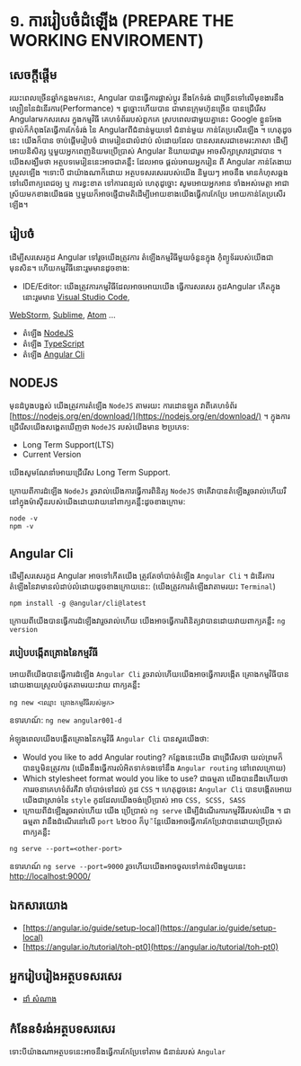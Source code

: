 # ១. ការរៀបចំដំឡើង (PREPARE THE WORKING ENVIROMENT)

## សេចក្ដីផ្ដើម

រយះពេលច្រើនឆ្នាំកន្លងមកនេះ, Angular បានធ្វើការផ្លាស់ប្ដូរ នឹងកែទំរង់ ជាច្រើនទៅលើមុខងារនឹង ល្បឿននៃដំនើរការ(Performance) ។ ដូច្នោះហើយបាន ជាមានក្រុមហ៊ុនច្រើន
បានជ្រើរើស Angularមកសរសេរ ក្នុងកម្មវិធី គេហទំព័ររបស់ពួកគេ ស្របពេលជាមួយគ្នានេះ Google ខ្លួនអែងផ្ទាល់ក៏កំពុងតែធ្វើការកែទំរង់ នៃ Angularពីជំនាន់មួយទៅ ជំនាន់មួយ
កាន់តែប្រសើរឡើង ។ ហេតុដូចនេះ យើងក៏បាន ចាប់ផ្ដើមរៀបចំ ជាមេរៀនជាលំដាប់ លំដោយដែល បានសរសេរជាខេមរះភាសា ដើម្បីអោយនិសិត្ស ឬមួយអ្នកពេញនិយមប្រើប្រាស់ Angular
និយាយជារួម អាចសិក្សាស្រាវជ្រាវបាន ។ យើងសង្ឃឹមថា អត្ថបទមេរៀននេះអាចជាគន្លឹះ ដែលអាច ផ្ដល់អោយអ្នករៀន ពី Angular កាន់តែងាយស្រួលឡើង ។ទោះបី ជាយ៉ាងណាក៏ដោយ
អត្ថបទសរសេររបស់យើង និមួយៗ អាចនឹង មានកំហុសឆ្គងទៅលើពាក្យពេជច្យ ឬ ការខ្វះខាត ទៅការពន្យល់ ហេតុដូច្នោះ សូមអោយអ្នកអាន ទាំងអស់មេត្ដា អាជាស្រ័យមកខាងយើងផង
ឬមួយក៏អាចផ្ញើជាមតិដើម្បីអោយខាងយើងធ្វើការកែប្រែ អោយកាន់តែប្រសើរឡើង។

## រៀបចំ

ដើម្បីសរសេរកូដ Angular ទៅរួចយើងត្រូវការ តំឡើងកម្មវិធីមួយចំនួនក្នុង កំុំព្យូទ័ររបស់យើងជាមុនសិន។ ហើយកម្មវីធីនោះរួមមានដូចខាង:

- IDE/Editor: យើងត្រូវការកម្មវិធីដែលអាចអោយយើង ធ្វើការសរសេរ កូដAngular កើតក្នុងនោះរួមមាន [Visual Studio Code](https://code.visualstudio.com/),

[WebStorm](https://www.jetbrains.com/webstorm/), [Sublime](https://www.sublimetext.com/), [Atom](https://atom.io/) ...

- តំឡើង [NodeJS](https://nodejs.org/en/)
- តំឡើង [TypeScript](https://www.typescriptlang.org/)
- តំឡើង [Angular Cli](https://cli.angular.io/)

## NODEJS

មុនដំបូងបង្អស់ យើងត្រូវការតំឡើង `NodeJS` តាមរយះ ការដោនឡូត វាពីគេហទំព័រ [https://nodejs.org/en/download/](https://nodejs.org/en/download/) ។ ក្នុងការ
ជ្រើរើសយើងសង្គេតឃើញថា `NodeJS` របស់យើងមាន ២ប្រភេទ:

- Long Term Support(LTS)
- Current Version

យើងសូមណែនាំអោយជ្រើរើស Long Term Support.

ក្រោយពីការដំឡើង `NodeJs` រួចរាល់យើងការធ្វើការពិនិត្យ `NodeJS` ថាតើវាបានតំឡើងរួចរាល់ហើយរឺនៅក្នុងម៉ាសុីនរបស់យើងដោយវាយនៅពាក្យគន្លឹះដូចខាងក្រោម:

```
node -v
npm -v
```
## Angular Cli

ដើម្បីសរសេរកូដ Angular អាចទៅកើតយើង ត្រូវតែចាំបាច់តំឡើង `Angular Cli` ។ ដំនើរការតំឡើងនៃវាមានលំដាប់លំដោយដូចខាងក្រោយនេះ: (យើងត្រូវការតំឡើងវាតាមរយះ `Terminal`)

```
npm install -g @angular/cli@latest
```

ក្រោយពីយើងបានធ្វើការដំឡើងវារួចរាល់ហើយ យើងអាចធ្វើការពិនិត្យវាបានដោយវាយពាក្យគន្លឹះ `ng version` 

### របៀបបង្កើតគ្រោងនៃកម្មវីធី

អោយពីយើងបានធ្វើការដំឡើង `Angular Cli` រួចរាល់ហើយយើងអាចធ្វើការបង្កើត គ្រោងកម្មវិធីបានដោយងាយស្រួលបំផុតតាមរយះវាយ ពាក្យគន្លឹះ

```
ng new <ឈ្មោះ គ្រោងកម្មវីធីរបស់អ្នក>
```

ឧទារហណ៍: `ng new angular001-d`

អំឡុងពេលយើងបង្កើតគ្រោងនៃកម្មវិធី `Angular Cli` បានសួរយើងថា:

- Would you like to add Angular routing? កន្លែងនេះយើង ជាជ្រើរើសថា យល់ព្រមក៏បានឬមិនត្រូវការ (យើងនឹងធ្វើការលំអិតទាក់ទងទៅនឹង `Angular routing` នៅពេលក្រោយ)
- Which stylesheet format would you like to use? ជាធម្មតា យើងបានដឹងហើយថា ការរចនាគេហទំព័រគឺវា ចាំបាច់ទៅដល់ កូដ `CSS` ។ ហេតុដូចនេះ `Angular Cli` បានបង្កើតអោយយើងជាស្រាច់នៃ `style` កូដដែលយើងចង់ប្រើប្រាស់ អាច `CSS, SCSS, SASS`
- ក្រោយពីដំឡើងរួចរាល់ហើយ យើង ប្រើប្រាស់ `ng serve` ដើម្បីដំណើរការកម្មវិធីរបស់យើង ។ ជាធម្មតា វានឹងដំណើរនៅលើ `port` ៤២០០ ក៏បុ៉ន្ដែយើងអាចធ្វើការកែប្រែវាបានដោយប្រើប្រាស់ពាក្យគន្លឺះ

```
ng serve --port=<other-port>
```
ឧទារហណ៍ `ng serve --port=9000` រួចហើយយើងអាចចូលទៅកាន់លីងមួយនេះ [http://localhost:9000/](http://localhost:9000/)

## ឯកសារយោង
- [https://angular.io/guide/setup-local](https://angular.io/guide/setup-local)
- [https://angular.io/tutorial/toh-pt0](https://angular.io/tutorial/toh-pt0)

## អ្នករៀបរៀងអត្ថបទសរសេរ
- [ដាំ សំណាង](https://github.com/samnangcattor)

## កំនែនទំរង់អត្ថបទសរសេរ

ទោះបីយ៉ាងណាអត្ថបទនេះអាចនឹងធ្វើការកែប្រែទៅតាម ជំនាន់របស់ `Angular`
